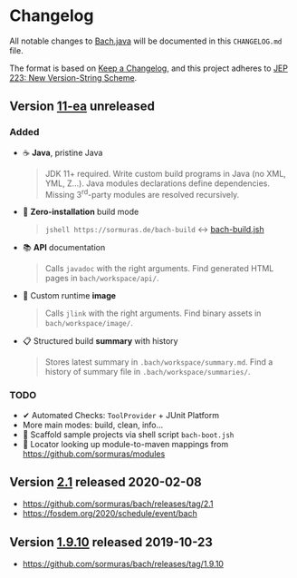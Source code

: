# Changelog
All notable changes to [Bach.java](https://github.com/sormuras/bach) will be documented in this `CHANGELOG.md` file.

The format is based on [Keep a Changelog](https://keepachangelog.com),
and this project adheres to [JEP 223: New Version-String Scheme](https://openjdk.java.net/jeps/223).

## Version [11-ea] unreleased

### Added
- ☕ **Java**, pristine Java

    > JDK 11+ required.
    Write custom build programs in Java (no XML, YML, Z...).
    Java modules declarations define dependencies.
    Missing 3<sup>rd</sup>-party modules are resolved recursively.

- 🚀 **Zero-installation** build mode

    > `jshell https://sormuras.de/bach-build` ↔ [bach-build.jsh](src/bach/bach-build.jsh)

- 📚 **API** documentation

    > Calls `javadoc` with the right arguments.
    Find generated HTML pages in `bach/workspace/api/`.

- 💾 Custom runtime **image**

    > Calls `jlink` with the right arguments.
    Find binary assets in `bach/workspace/image/`.

- 📋 Structured build **summary** with history
    > Stores latest summary in `.bach/workspace/summary.md`.
    Find a history of summary file in `.bach/workspace/summaries/`.

### TODO

- ✔ Automated Checks: `ToolProvider` + JUnit Platform
- More main modes: build, clean, info...
- 🚧 Scaffold sample projects via shell script `bach-boot.jsh`
- 🧩 Locator looking up module-to-maven mappings from https://github.com/sormuras/modules

## Version [2.1] released 2020-02-08

- https://github.com/sormuras/bach/releases/tag/2.1
- https://fosdem.org/2020/schedule/event/bach

## Version [1.9.10] released 2019-10-23

- https://github.com/sormuras/bach/releases/tag/1.9.10

[11-ea]: https://github.com/sormuras/bach/commits/master
[2.1]: https://github.com/sormuras/bach/compare/2.0...2.1
[1.9.10]: https://github.com/sormuras/bach/compare/1.9.1...1.9.10